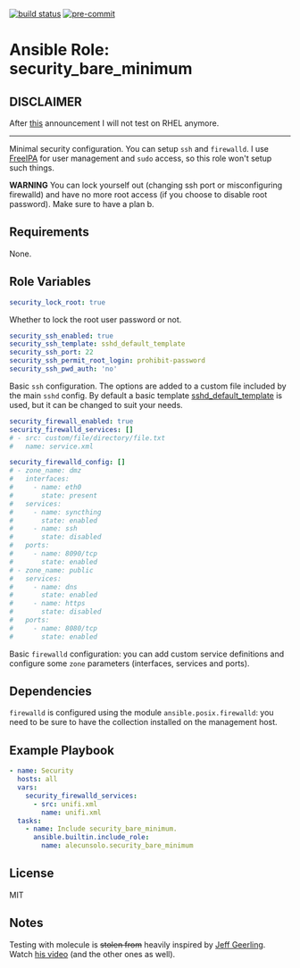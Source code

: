 [![build status](https://github.com/alecunsolo/ansible-role-security_bare_minimum/actions/workflows/ci.yml/badge.svg)](https://github.com/alecunsolo/ansible-role-security_bare_minimum/actions/workflows/ci.yml)
[![pre-commit](https://img.shields.io/badge/pre--commit-enabled-brightgreen?logo=pre-commit)](https://github.com/pre-commit/pre-commit)

Ansible Role: security_bare_minimum
=========
## DISCLAIMER
After [this](https://www.redhat.com/en/blog/furthering-evolution-centos-stream) announcement I will not test on RHEL anymore.

---------
Minimal security configuration. You can setup `ssh` and `firewalld`. I use [FreeIPA](https://www.freeipa.org) for user management and `sudo` access, so this role won't setup such things.

**WARNING** You can lock yourself out (changing ssh port or misconfiguring firewalld) and have no more root access (if you choose to disable root password). Make sure to have a plan b.

Requirements
------------

None.

Role Variables
--------------

```yaml
security_lock_root: true
```
Whether to lock the root user password or not.
```yaml
security_ssh_enabled: true
security_ssh_template: sshd_default_template
security_ssh_port: 22
security_ssh_permit_root_login: prohibit-password
security_ssh_pwd_auth: 'no'
```
Basic `ssh` configuration. The options are added to a custom file included by the main `sshd` config. By default a basic template [sshd_default_template](templates/sshd_default_template) is used, but it can be changed to suit your needs.
```yaml
security_firewall_enabled: true
security_firewalld_services: []
# - src: custom/file/directory/file.txt
#   name: service.xml

security_firewalld_config: []
# - zone_name: dmz
#   interfaces:
#     - name: eth0
#       state: present
#   services:
#     - name: syncthing
#       state: enabled
#     - name: ssh
#       state: disabled
#   ports:
#     - name: 8090/tcp
#       state: enabled
# - zone_name: public
#   services:
#     - name: dns
#       state: enabled
#     - name: https
#       state: disabled
#   ports:
#     - name: 8080/tcp
#       state: enabled
```
Basic `firewalld` configuration: you can add custom service definitions and configure some `zone` parameters (interfaces, services and ports).

Dependencies
------------

`firewalld` is configured using the module `ansible.posix.firewalld`: you need to be sure to have the collection installed on the management host.

Example Playbook
----------------
```yaml
- name: Security
  hosts: all
  vars:
    security_firewalld_services:
      - src: unifi.xml
        name: unifi.xml
  tasks:
    - name: Include security_bare_minimum.
      ansible.builtin.include_role:
        name: alecunsolo.security_bare_minimum
```

License
-------

MIT

Notes
-----

Testing with molecule is ~~stolen from~~ heavily inspired by [Jeff Geerling](https://www.jeffgeerling.com/). Watch [his video](https://youtu.be/FaXVZ60o8L8) (and the other ones as well).
